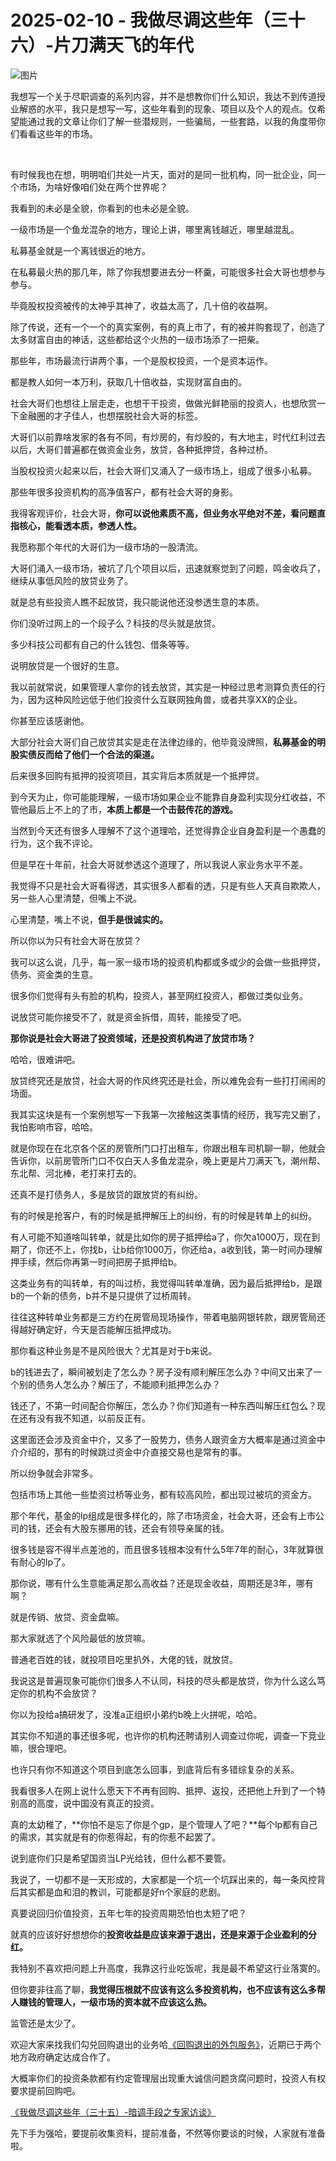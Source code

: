 # 2025-02-10 - 我做尽调这些年（三十六）-片刀满天飞的年代

![图片](https://mmbiz.qpic.cn/mmbiz_jpg/JTrAVGgvYRH5OItrkevrhxZouibHoIT4LaEbOicDHDDwRrJp5Lq2NvFlEVj4hhZ7UtSsSBuLRia3un34zBSUssT4A/640?wx_fmt=jpeg&from=appmsg&tp=webp&wxfrom=5&wx_lazy=1)

我想写一个关于尽职调查的系列内容，并不是想教你们什么知识，我达不到传道授业解惑的水平，我只是想写一写，这些年看到的现象、项目以及个人的观点。仅希望能通过我的文章让你们了解一些潜规则，一些骗局，一些套路，以我的角度带你们看看这些年的市场。

 

有时候我也在想，明明咱们共处一片天，面对的是同一批机构，同一批企业，同一个市场，为啥好像咱们处在两个世界呢？

我看到的未必是全貌，你看到的也未必是全貌。

一级市场是一个鱼龙混杂的地方，理论上讲，哪里离钱越近，哪里越混乱。

私募基金就是一个离钱很近的地方。

在私募最火热的那几年，除了你我想要进去分一杯羹，可能很多社会大哥也想参与参与。

毕竟股权投资被传的太神乎其神了，收益太高了，几十倍的收益啊。

除了传说，还有一个一个的真实案例，有的真上市了，有的被并购套现了，创造了太多财富自由的神话，这些都给这个火热的一级市场添了一把柴。

那些年，市场最流行讲两个事，一个是股权投资，一个是资本运作。

都是教人如何一本万利，获取几十倍收益，实现财富自由的。

社会大哥们也想往上层走走，也想干干投资，做做光鲜艳丽的投资人，也想欣赏一下金融圈的才子佳人，也想摆脱社会大哥的标签。

大哥们以前靠啥发家的各有不同，有炒房的，有炒股的，有大地主，时代红利过去以后，大哥们普遍都在做资金业务，放贷，各种抵押贷，各种过桥。

当股权投资火起来以后，社会大哥们又涌入了一级市场上，组成了很多小私募。

那些年很多投资机构的高净值客户，都有社会大哥的身影。

我得客观评价，社会大哥，**你可以说他素质不高，但业务水平绝对不差，看问题直指核心，能看透本质，参透人性。**

我愿称那个年代的大哥们为一级市场的一股清流。

大哥们涌入一级市场，被坑了几个项目以后，迅速就察觉到了问题，鸣金收兵了，继续从事低风险的放贷业务了。

就是总有些投资人瞧不起放贷，我只能说他还没参透生意的本质。

你们没听过网上的一个段子么？科技的尽头就是放贷。

多少科技公司都有自己的什么钱包、借条等等。

说明放贷是一个很好的生意。

我以前就常说，如果管理人拿你的钱去放贷，其实是一种经过思考测算负责任的行为，因为这种风险远低于他们投资什么互联网独角兽，或者共享XX的企业。

你甚至应该感谢他。

大部分社会大哥们自己放贷其实是走在法律边缘的，他毕竟没牌照，**私募基金的明股实债反而给了他们一个合法的渠道。**

后来很多回购有抵押的投资项目，其实背后本质就是一个抵押贷。

到今天为止，你可能能理解，一级市场如果企业不能靠自身盈利实现分红收益，不管他最后上不上的了市，**本质上都是一个击鼓传花的游戏。**

当然到今天还有很多人理解不了这个道理哈，还觉得靠企业自身盈利是一个愚蠢的行为，这个我不评论。

但是早在十年前，社会大哥就参透这个道理了，所以我说人家业务水平不差。

我觉得不只是社会大哥看得透，其实很多人都看的透，只是有些人天真自欺欺人，另一些人心里清楚，但嘴上不说。

心里清楚，嘴上不说，**但手是很诚实的。**

所以你以为只有社会大哥在放贷？

我可以这么说，几乎，每一家一级市场的投资机构都或多或少的会做一些抵押贷，债务、资金类的生意。

很多你们觉得有头有脸的机构，投资人，甚至网红投资人，都做过类似业务。

说放贷可能你接受不了，就是资金拆借，周转，能接受了吧。

**那你说是社会大哥进了投资领域，还是投资机构进了放贷市场？**

哈哈，很难讲吧。

放贷终究还是放贷，社会大哥的作风终究还是社会，所以难免会有一些打打闹闹的场面。

我其实这块是有一个案例想写一下我第一次接触这类事情的经历，我写完又删了，我怕影响市容，哈哈。

就是你现在在北京各个区的房管所门口打出租车，你跟出租车司机聊一聊，他就会告诉你，以前房管所门口不仅白天人多鱼龙混杂，晚上更是片刀满天飞，潮州帮、东北帮、河北棒，老打来打去的。

还真不是打债务人，多是放贷的跟放贷的有纠纷。

有的时候是抢客户，有的时候是抵押解压上的纠纷，有的时候是转单上的纠纷。

有人可能不知道啥叫转单，就是比如你的房子抵押给a了，你欠a1000万，现在到期了，你还不上，你找b，让b给你1000万，你还给a，a收到钱，第一时间办理解押手续，然后你再第一时间把房子抵押给b。

这类业务有的叫转单，有的叫过桥，我觉得叫转单准确，因为最后抵押给b，是跟b的一个新的债务，b并不是只提供了过桥周转。

往往这种转单业务都是三方约在房管局现场操作，带着电脑网银转款，跟房管局还得越好确定好，今天是否能解压抵押成功。

那你看这种业务是不是风险很大？尤其是对于b来说。

b的钱进去了，瞬间被划走了怎么办？房子没有顺利解压怎么办？中间又出来了一个别的债务人怎么办？解压了，不能顺利抵押怎么办？

钱还了，不第一时间配合你解压，怎么办？你们知道有一种东西叫解压红包么？现在还有没有我不知道，以前反正有。

这里面还会涉及资金中介，又多了一股势力，债务人跟资金方大概率是通过资金中介介绍的，那有的时候跳过资金中介直接交易也是常有的事。

所以纷争就会非常多。

包括市场上其他一些垫资过桥等业务，都有较高风险，都出现过被坑的资金方。

那个年代，基金的lp组成是很多样化的，除了市场资金，社会大哥，还会有上市公司的钱，还会有大股东挪用的钱，还会有领导亲属的钱。

很多钱是容不得半点差池的，而且很多钱根本没有什么5年7年的耐心，3年就算很有耐心的lp了。

那你说，哪有什么生意能满足那么高收益？还是现金收益，周期还是3年，哪有啊？

就是传销、放贷、资金盘嘛。

那大家就选了个风险最低的放贷嘛。

普通老百姓的钱，就投项目吃里扒外，大佬的钱，就放贷。

我说这是普遍现象可能你们很多人不认同，科技的尽头都是放贷，你为什么这么笃定你的机构不会放贷？

你以为投给a搞研发了，没准a正组织小弟约b晚上火拼呢，哈哈。

其实你不知道的事还很多呢，也许你的机构还聘请别人调查过你呢，调查一下竞业嘛，很合理吧。

也许只有你不知道这个项目到底怎么回事，到底背后有多错综复杂的关系。

我看很多人在网上说什么愿天下不再有回购、抵押、返投，还把他上升到了一个特别高的高度，说中国没有真正的投资。

真的太幼稚了，**你怕不是忘了你是个gp，是个管理人了吧？**每个lp都有自己的需求，其实就是有的你惹得起，有的你惹不起罢了。

说到底你们只是希望国资当LP光给钱，但什么都不要管。

我说了，一切都不是一天形成的，大家都是一个坑一个坑踩出来的，每一条风控背后其实都是血和泪的教训，可能都是好n个家庭的悲剧。

真要说回归价值投资，五年七年的投资周期恐怕也太短了吧？

就真的应该好好想想你的**投资收益是应该来源于退出，还是来源于企业盈利的分红。**

我特别不喜欢把问题上升高度，我靠这行业吃饭呢，我是最不希望这行业落寞的。

但你要非往高了聊，**我觉得压根就不应该有这么多投资机构，也不应该有这么多帮人赚钱的管理人，一级市场的资本就不应该这么热。**

监管还是太少了。

欢迎大家来找我们勾兑回购退出的业务哈[《回购退出的外包服务》](https://mp.weixin.qq.com/s?__biz=MzUyNTI2NTY0MQ==&mid=2247489699&idx=1&sn=0d646cd16cf19561cdf3bbcff82edbab&scene=21#wechat_redirect)，近期已于两个地方政府确定达成合作了。

大概率你们的投资条款都有约定管理层出现重大诚信问题贪腐问题时，投资人有权要求提前回购吧。

[《我做尽调这些年（三十五）-暗调手段之专家访谈》](https://mp.weixin.qq.com/s?__biz=MzUyNTI2NTY0MQ==&mid=2247489727&idx=1&sn=ca6413d4de1184fe018728e6bf40b781&scene=21#wechat_redirect)

先下手为强哈，要提前收集资料，提前准备，不然等你要谈的时候，人家就有准备啦。